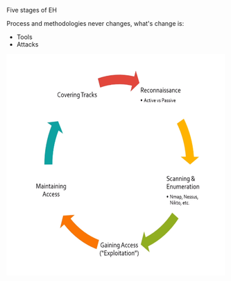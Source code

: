 Five stages of EH

Process and methodologies never changes, what's change is:

- Tools
- Attacks

<img src="./img/5stages.png" alt="5stages.png" width="599" height="509">
